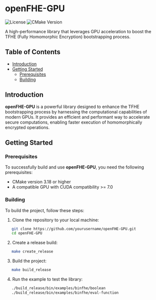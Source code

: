 # openFHE-GPU

![License](https://img.shields.io/badge/License-MIT-blue.svg)
![CMake Version](https://img.shields.io/badge/CMake-%3E%3D3.18-brightgreen.svg)

A high-performance library that leverages GPU acceleration to boost the TFHE (Fully Homomorphic Encryption) bootstrapping process.

## Table of Contents

- [Introduction](#introduction)
- [Getting Started](#getting-started)
  - [Prerequisites](#prerequisites)
  - [Building](#building)

## Introduction

**openFHE-GPU** is a powerful library designed to enhance the TFHE bootstrapping process by harnessing the computational capabilities of modern GPUs. It provides an efficient and performant way to accelerate secure computations, enabling faster execution of homomorphically encrypted operations.

## Getting Started

### Prerequisites

To successfully build and use **openFHE-GPU**, you need the following prerequisites:

- CMake version 3.18 or higher
- A compatible GPU with CUDA compatibility >= 7.0

### Building

To build the project, follow these steps:

1. Clone the repository to your local machine:

```bash
   git clone https://github.com/yourusername/openFHE-GPU.git
   cd openFHE-GPU
```
2. Create a release build:
```bash
   make create_release
```
3. Build the project:
```bash
   make build_release
```
4. Run the example to test the library:
```bash
   ./build_release/bin/examples/binfhe/boolean
   ./build_release/bin/examples/binfhe/eval-function
```